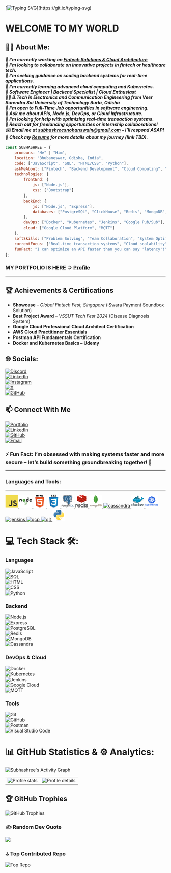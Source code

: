 
[![Typing SVG](https://readme-typing-svg.demolab.com?font=Fira+Code&size=25&duration=2000&pause=1000&width=435&lines=Hey!+Welcome+to+my+profile.;I'm+Subhashree+Mohan+Swain.)](https://git.io/typing-svg)

# WELCOME TO MY WORLD  

## 💫🌟 About Me:
***🔭 I’m currently working on <u>Fintech Solutions & Cloud Architecture</u><br>
👯 I’m looking to collaborate on innovative projects in fintech or healthcare tech.<br>
🤝 I’m seeking guidance on scaling backend systems for real-time applications.<br>
🌱 I’m currently learning advanced cloud computing and Kubernetes.<br>
👷 Software Engineer | Backend Specialist | Cloud Enthusiast<br>
👨‍🎓 B.Tech in Electronics and Communication Engineering from ***Veer Surendra Sai University of Technology*** **Burla, Odisha**<br>
💼 I’m open to **Full-Time Job** opportunities in software engineering.<br>
💬 Ask me about APIs, Node.js, DevOps, or Cloud Infrastructure.<br>
🤔 I’m looking for help with optimizing real-time transaction systems.<br>
💬 Reach out for freelancing opportunities or internship collaborations!<br>
✉️ Email me at subhashreesnohanswain@gmail.com – I’ll respond ASAP!<br>
📄 Check my [Resume](#) for more details about my journey (link TBD).<br>***

```javascript
const SUBHASHREE = {
    pronouns: "He" | "Him",
    location: "Bhubaneswar, Odisha, India",
    code: ["JavaScript", "SQL", "HTML/CSS", "Python"],
    askMeAbout: ["Fintech", "Backend Development", "Cloud Computing", "System Design"],
    technologies: {
        frontEnd: {
            js: ["Node.js"],
            css: ["Bootstrap"]
        },
        backEnd: {
            js: ["Node.js", "Express"],
            databases: ["PostgreSQL", "ClickHouse", "Redis", "MongoDB", "Cassandra"]
        },
        devOps: ["Docker", "Kubernetes", "Jenkins", "Google Pub/Sub"],
        cloud: ["Google Cloud Platform", "MQTT"]
    },
    softSkills: ["Problem Solving", "Team Collaboration", "System Optimization", "Analytical Thinking"],
    currentFocus: ["Real-time transaction systems", "Cloud scalability"],
    funFact: "I can optimize an API faster than you can say 'latency'!"
};
```

### MY PORTFOLIO IS HERE => [Profile](https://subha-90.github.io)  

---
## 🏆 Achievements & Certifications

- **Showcase** – *Global Fintech Fest, Singapore* (iSwara Payment Soundbox Solution)  
- **Best Project Award** – *VSSUT Tech Fest 2024* (Disease Diagnosis System)  
- **Google Cloud Professional Cloud Architect Certification**  
- **AWS Cloud Practitioner Essentials**  
- **Postman API Fundamentals Certification**  
- **Docker and Kubernetes Basics – Udemy**  

## 🌐 Socials:
[![Discord](https://img.shields.io/badge/Discord-%237289DA.svg?logo=discord&logoColor=white)](https://discord.gg/subhashree)  
[![LinkedIn](https://img.shields.io/badge/LinkedIn-%230077B5.svg?logo=linkedin&logoColor=white)](https://linkedin.com/in/subhashreemohanswain)  
[![Instagram](https://img.shields.io/badge/Instagram-%23E4405F.svg?logo=Instagram&logoColor=white)](https://instagram.com/subhashreemswain)  
[![X](https://img.shields.io/badge/X-black.svg?logo=X&logoColor=white)](https://x.com/subhashree_swain)  
[![GitHub](https://img.shields.io/badge/GitHub-%23121011.svg?logo=github&logoColor=white)](https://github.com/subhashreemohanswain)  

## 📫 Connect With Me
[![Portfolio](https://img.shields.io/badge/Portfolio-%23000000.svg?style=for-the-badge&logo=firefox&logoColor=white)](https://subhashreemohanswain.web.app)  
[![LinkedIn](https://img.shields.io/badge/LinkedIn-%230077B5.svg?style=for-the-badge&logo=linkedin&logoColor=white)](https://linkedin.com/in/subhashreemohanswain)  
[![GitHub](https://img.shields.io/badge/GitHub-%23121011.svg?style=for-the-badge&logo=github&logoColor=white)](https://github.com/subhashreemohanswain)  
[![Email](https://img.shields.io/badge/Email-%23D14836.svg?style=for-the-badge&logo=gmail&logoColor=white)](mailto:subhashreesnohanswain@gmail.com)  

### ⚡ Fun Fact: I’m obsessed with making systems faster and more secure – let’s build something groundbreaking together! 🚀

<hr>
<h3 align="left">Languages and Tools:</h3>
<hr>
<p align="left">
  <a href="https://www.javascript.com/" target="_blank" rel="noreferrer">
    <img src="https://raw.githubusercontent.com/devicons/devicon/master/icons/javascript/javascript-original.svg" alt="javascript" width="40" height="40"/>
  </a>
  <a href="https://nodejs.org" target="_blank" rel="noreferrer">
    <img src="https://raw.githubusercontent.com/devicons/devicon/master/icons/nodejs/nodejs-original-wordmark.svg" alt="nodejs" width="40" height="40"/>
  </a>
  <a href="https://www.w3.org/html/" target="_blank" rel="noreferrer">
    <img src="https://raw.githubusercontent.com/devicons/devicon/master/icons/html5/html5-original-wordmark.svg" alt="html5" width="40" height="40"/>
  </a>
  <a href="https://www.w3schools.com/css/" target="_blank" rel="noreferrer">
    <img src="https://raw.githubusercontent.com/devicons/devicon/master/icons/css3/css3-original-wordmark.svg" alt="css3" width="40" height="40"/>
  </a>
  <a href="https://www.postgresql.org" target="_blank" rel="noreferrer">
    <img src="https://raw.githubusercontent.com/devicons/devicon/master/icons/postgresql/postgresql-original-wordmark.svg" alt="postgresql" width="40" height="40"/>
  </a>
  <a href="https://redis.io/" target="_blank" rel="noreferrer">
    <img src="https://raw.githubusercontent.com/devicons/devicon/master/icons/redis/redis-original-wordmark.svg" alt="redis" width="40" height="40"/>
  </a>
  <a href="https://www.mongodb.com/" target="_blank" rel="noreferrer">
    <img src="https://raw.githubusercontent.com/devicons/devicon/master/icons/mongodb/mongodb-original-wordmark.svg" alt="mongodb" width="40" height="40"/>
  </a>
  <a href="https://cassandra.apache.org/" target="_blank" rel="noreferrer">
    <img src="https://www.vectorlogo.zone/logos/apache_cassandra/apache_cassandra-icon.svg" alt="cassandra" width="40" height="40"/>
  </a>
  <a href="https://www.docker.com/" target="_blank" rel="noreferrer">
    <img src="https://raw.githubusercontent.com/devicons/devicon/master/icons/docker/docker-original-wordmark.svg" alt="docker" width="40" height="40"/>
  </a>
  <a href="https://kubernetes.io" target="_blank" rel="noreferrer">
    <img src="https://raw.githubusercontent.com/devicons/devicon/master/icons/kubernetes/kubernetes-plain-wordmark.svg" alt="kubernetes" width="40" height="40"/>
  </a>
  <a href="https://www.jenkins.io" target="_blank" rel="noreferrer">
    <img src="https://www.vectorlogo.zone/logos/jenkins/jenkins-icon.svg" alt="jenkins" width="40" height="40"/>
  </a>
  <a href="https://cloud.google.com" target="_blank" rel="noreferrer">
    <img src="https://www.vectorlogo.zone/logos/google_cloud/google_cloud-icon.svg" alt="gcp" width="40" height="40"/>
  </a>
  <a href="https://git-scm.com/" target="_blank" rel="noreferrer">
    <img src="https://www.vectorlogo.zone/logos/git-scm/git-scm-icon.svg" alt="git" width="40" height="40"/>
  </a>
  <a href="https://www.python.org" target="_blank" rel="noreferrer">
    <img src="https://raw.githubusercontent.com/devicons/devicon/master/icons/python/python-original.svg" alt="python" width="40" height="40"/>
  </a>
</p>

# 💻 Tech Stack 🛠:

### Languages
![JavaScript](https://img.shields.io/badge/javascript-%23323330.svg?style=plastic&logo=javascript&logoColor=%23F7DF1E)  
![SQL](http://img.shields.io/badge/-SQL-000?&logo=sql)  
![HTML](https://img.shields.io/badge/HTML-%23E34F26.svg?style=plastic&logo=html5&logoColor=white)  
![CSS](https://img.shields.io/badge/CSS-%231572B6.svg?style=plastic&logo=css3&logoColor=white)  
![Python](https://img.shields.io/badge/python-3670A0?style=plastic&logo=python&logoColor=ffdd54)  

### Backend
![Node.js](https://img.shields.io/badge/Node.js-%2343853D.svg?style=plastic&logo=node.js&logoColor=white)  
![Express](https://img.shields.io/badge/Express-%23000000.svg?style=plastic&logo=express&logoColor=white)  
![PostgreSQL](https://img.shields.io/badge/PostgreSQL-%23336791.svg?style=plastic&logo=postgresql&logoColor=white)  
![Redis](https://img.shields.io/badge/Redis-%23DC382D.svg?style=plastic&logo=redis&logoColor=white)  
![MongoDB](https://img.shields.io/badge/MongoDB-%234ea94b.svg?style=plastic&logo=mongodb&logoColor=white)  
![Cassandra](https://img.shields.io/badge/Cassandra-%231287B1.svg?style=plastic&logo=apache-cassandra&logoColor=white)  

### DevOps & Cloud
![Docker](https://img.shields.io/badge/Docker-%230db7ed.svg?style=plastic&logo=docker&logoColor=white)  
![Kubernetes](https://img.shields.io/badge/Kubernetes-%23326CE5.svg?style=plastic&logo=kubernetes&logoColor=white)  
![Jenkins](https://img.shields.io/badge/Jenkins-%23D24939.svg?style=plastic&logo=jenkins&logoColor=white)  
![Google Cloud](https://img.shields.io/badge/GoogleCloud-%234285F4.svg?style=plastic&logo=google-cloud&logoColor=white)  
![MQTT](https://img.shields.io/badge/MQTT-%23660000.svg?style=plastic&logo=mqtt&logoColor=white)  

### Tools
![Git](https://img.shields.io/badge/Git-%23F05033.svg?style=plastic&logo=git&logoColor=white)  
![GitHub](https://img.shields.io/badge/GitHub-%23121011.svg?style=plastic&logo=github&logoColor=white)  
![Postman](http://img.shields.io/badge/Postman-FF6C37?style=plastic&logo=postman&logoColor=white)  
![Visual Studio Code](https://img.shields.io/badge/Visual%20Studio%20Code-007ACC?style=plastic&logo=visual-studio-code&logoColor=white)  

# 📊 GitHub Statistics & ⚙️ Analytics:
![Subhashree's Activity Graph](https://github-readme-activity-graph.vercel.app/graph?username=subha-90&theme=merko)

<table>
  <tr>
    <td><img src="http://github-profile-summary-cards.vercel.app/api/cards/stats?username=subha-90&theme=vue" alt="Profile stats" title="Profile details"></td>
    <td><img src="http://github-profile-summary-cards.vercel.app/api/cards/profile-details?username=subha-90&theme=vue" alt="Profile details" title="Profile details"></td>
  </tr>
</table>

## 🏆 GitHub Trophies
![GitHub Trophies](https://github-profile-trophy.vercel.app/?username=subha-90&theme=onedark)

### ✍️ Random Dev Quote
![](https://quotes-github-readme.vercel.app/api?type=horizontal&theme=radical)

### 🔝 Top Contributed Repo
![Top Repo](http://github-profile-summary-cards.vercel.app/api/cards/repos-per-language?username=subha-90&theme=vue)



